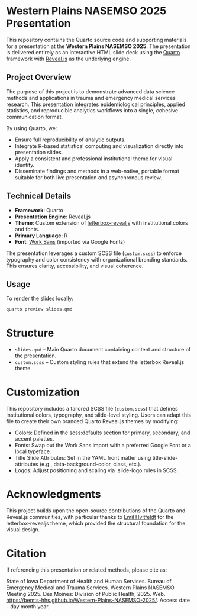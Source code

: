 # Western Plains NASEMSO 2025 Presentation  

This repository contains the Quarto source code and supporting materials for a presentation at the **Western Plains NASEMSO 2025**. The presentation is delivered entirely as an interactive HTML slide deck using the [Quarto](https://quarto.org/) framework with [Reveal.js](https://revealjs.com/) as the underlying engine.  

## Project Overview  

The purpose of this project is to demonstrate advanced data science methods and applications in trauma and emergency medical services research. This presentation integrates epidemiological principles, applied statistics, and reproducible analytics workflows into a single, cohesive communication format.  

By using Quarto, we:  

- Ensure full reproducibility of analytic outputs.  
- Integrate R-based statistical computing and visualization directly into presentation slides.  
- Apply a consistent and professional institutional theme for visual identity.  
- Disseminate findings and methods in a web-native, portable format suitable for both live presentation and asynchronous review.  

## Technical Details  

- **Framework**: Quarto
- **Presentation Engine**: Reveal.js  
- **Theme**: Custom extension of [letterbox-revealjs](https://github.com/EmilHvitfeldt/quarto-revealjs-letterbox) with institutional colors and fonts.  
- **Primary Language**: R  
- **Font**: [Work Sans](https://fonts.google.com/specimen/Work+Sans) (imported via Google Fonts)  

The presentation leverages a custom SCSS file (`custom.scss`) to enforce typography and color consistency with organizational branding standards. This ensures clarity, accessibility, and visual coherence.  

## Usage  

To render the slides locally:  

```bash
quarto preview slides.qmd
```

# Structure

- `slides.qmd` – Main Quarto document containing content and structure of the presentation.
- `custom.scss` – Custom styling rules that extend the letterbox Reveal.js theme.

# Customization

This repository includes a tailored SCSS file (`custom.scss`) that defines institutional colors, typography, and slide-level styling. Users can adapt this file to create their own branded Quarto Reveal.js themes by modifying:

- Colors: Defined in the scss:defaults section for primary, secondary, and accent palettes.
- Fonts: Swap out the Work Sans import with a preferred Google Font or a local typeface.
- Title Slide Attributes: Set in the YAML front matter using title-slide-attributes (e.g., data-background-color, class, etc.).
- Logos: Adjust positioning and scaling via .slide-logo rules in SCSS.

# Acknowledgments

This project builds upon the open-source contributions of the Quarto and Reveal.js communities, with particular thanks to [Emil Hvitfeldt](https://github.com/EmilHvitfeldt/) for the letterbox-revealjs theme, which provided the structural foundation for the visual design.

# Citation

If referencing this presentation or related methods, please cite as:

State of Iowa Department of Health and Human Services. Bureau of Emergency
Medical and Trauma Services. Western Plains NASEMSO Meeting 2025. Des Moines:
Division of Public Health, 2025. Web.
https://bemts-hhs.github.io/Western-Plains-NASEMSO-2025/. Access date – day month
year.